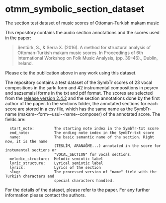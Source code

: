 otmm_symbolic_section_dataset
=============================
The section test dataset of music scores of Ottoman-Turkish makam music

This repository contains the audio section annotations and the scores used in the paper:

> Şentürk, S., & Serra X. (2016). A method for structural analysis of Ottoman-Turkish makam music scores. In Proceedings of 6th International Workshop on Folk Music Analysis, (pp. 39–46)., Dublin, Ireland.

Please cite the publication above in any work using this dataset.

The repository contains a test dataset of the SymbTr scores of 23 vocal compositions in
the şarkı form and 42 instrumental compositions in peşrev
and sazsemaisi forms in the txt and pdf format. The scores are selected from the [release version 2.4.2](https://github.com/MTG/SymbTr/tree/v2.4.2) and the section annotations done by the first author of the paper. In the sections folder, the annotated sections for each score are stored in a csv file, which has the same name as the SymbTr-name (makam--form--usul--name--composer) of the annotated score. The fields are:

```
  start_note:         The starting note index in the SymbTr-txt score
  end_note:           The ending note index in the SymbTr-txt score
  name:               The basic semantic name of the section. Right now, it is the name 
                      (TESLİM, ARANAĞME...) annotated in the score for instumental sections or 
                      "VOCAL_SECTION" for vocal sections.	
  melodic_structure:  Melodic semiotic label
  lyric_structure:    Lyrical semiotic label	
  lyrics:             Lyrics of the section
  slug:               The processed version of "name" field with the Turkish characters and 
                      special characters handled.
```

For the details of the dataset, please refer to the paper. For any further information please contact the authors.
